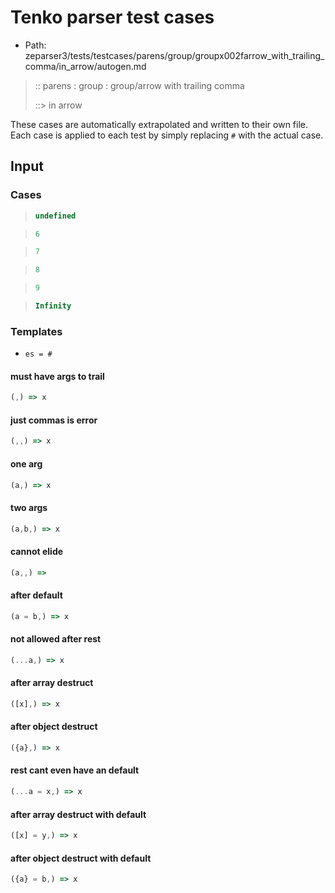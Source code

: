# Tenko parser test cases

- Path: zeparser3/tests/testcases/parens/group/groupx002farrow_with_trailing_comma/in_arrow/autogen.md

> :: parens : group : group/arrow with trailing comma
>
> ::> in arrow

These cases are automatically extrapolated and written to their own file.
Each case is applied to each test by simply replacing `#` with the actual case.

## Input

### Cases

> `````js
> undefined
> `````

> `````js
> 6
> `````

> `````js
> 7
> `````

> `````js
> 8
> `````

> `````js
> 9
> `````

> `````js
> Infinity
> `````

### Templates

- `es = #`

#### must have args to trail

`````js
(,) => x
`````

#### just commas is error

`````js
(,,) => x
`````

#### one arg

`````js
(a,) => x
`````

#### two args

`````js
(a,b,) => x
`````

#### cannot elide

`````js
(a,,) =>
`````

#### after default

`````js
(a = b,) => x
`````

#### not allowed after rest

`````js
(...a,) => x
`````

#### after array destruct

`````js
([x],) => x
`````

#### after object destruct

`````js
({a},) => x
`````

#### rest cant even have an default

`````js
(...a = x,) => x
`````

#### after array destruct with default

`````js
([x] = y,) => x
`````

#### after object destruct with default

`````js
({a} = b,) => x
`````
